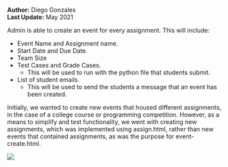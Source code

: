
**Author:** Diego Gonzales  
**Last Update:** May 2021

Admin is able to create an event for every assignment.
This will include:

- Event Name and Assignment name.
- Start Date and Due Date.
- Team Size
- Test Cases and Grade Cases.
    - This will be used to run with the python file that students submit.
- List of student emails.
    - This will be used to send the students a message that an event has been created.

Initially, we wanted to create new events that housed different assignments, in the case of a college course or programming competition.  However, as a means to simplify and test functionality, we went with creating new assignments, which was implemented using assign.html, rather than new events that contained assignments, as was the purpose for event-create.html.

![](/frontEnd/createEvent.png)
